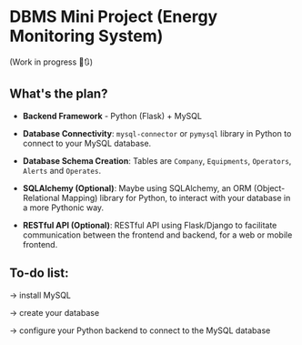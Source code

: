 # DBMS Mini Project (Energy Monitoring System)

(Work in progress 🔨🔃)

## What's the plan?

- **Backend Framework** - Python (Flask) + MySQL

- **Database Connectivity**: `mysql-connector` or `pymysql` library in Python to connect to your MySQL database.

- **Database Schema Creation**: Tables are `Company`, `Equipments`, `Operators`, `Alerts` and `Operates`.

- **SQLAlchemy (Optional)**: Maybe using SQLAlchemy, an ORM (Object-Relational Mapping) library for Python, to interact with your database in a more Pythonic way.

- **RESTful API (Optional)**: RESTful API using Flask/Django to facilitate communication between the frontend and backend, for a web or mobile frontend.

## To-do list:

-> install MySQL

-> create your database

->  configure your Python backend to connect to the MySQL database
